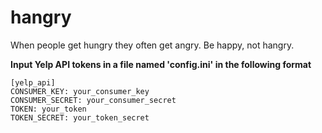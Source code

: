 # hangry
When people get hungry they often get angry. Be happy, not hangry.

**Input Yelp API tokens in a file named 'config.ini' in the following format**

```
[yelp_api]
CONSUMER_KEY: your_consumer_key
CONSUMER_SECRET: your_consumer_secret
TOKEN: your_token
TOKEN_SECRET: your_token_secret
```
